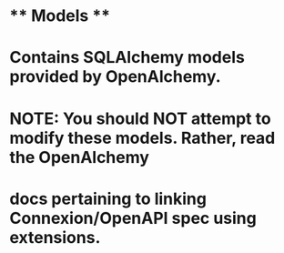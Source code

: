 # ** Models **

# Contains SQLAlchemy models provided by OpenAlchemy.

# NOTE: You should NOT attempt to modify these models. Rather, read the OpenAlchemy
# docs pertaining to linking Connexion/OpenAPI spec using extensions. 